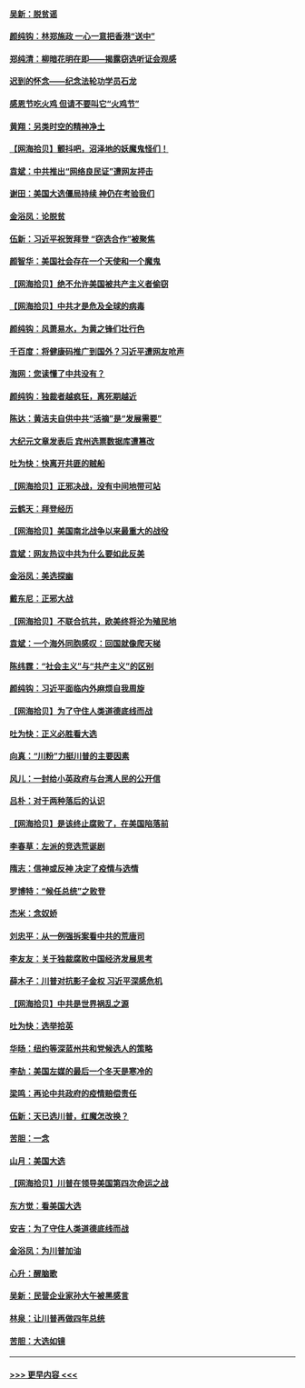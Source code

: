 #### [吴新：脱贫谣](../pages/nsc993/n12580839.md?t=11282351) 
#### [颜纯钩：林郑施政 一心一意把香港“送中”](../pages/nsc993/n12580805.md?t=11282351) 
#### [郑纯清：柳暗花明在即——揭露窃选听证会观感](../pages/nsc993/n12580795.md?t=11282351) 
#### [迟到的怀念——纪念法轮功学员石龙](../pages/nsc993/n12580245.md?t=11282351) 
#### [感恩节吃火鸡  但请不要叫它“火鸡节”](../pages/nsc993/n12580252.md?t=11282351) 
#### [黄翔：另类时空的精神净土](../pages/nsc993/n12578638.md?t=11282351) 
#### [【网海拾贝】颤抖吧，沼泽地的妖魔鬼怪们！](../pages/nsc993/n12578552.md?t=11282351) 
#### [袁斌：中共推出“网络良民证”遭网友抨击](../pages/nsc993/n12578511.md?t=11282351) 
#### [谢田：美国大选僵局持续 神仍在考验我们](../pages/nsc993/n12577432.md?t=11282351) 
#### [金浴凤：论脱贫](../pages/nsc993/n12576386.md?t=11282351) 
#### [伍新：习近平祝贺拜登 “窃选合作”被聚焦](../pages/nsc993/n12576358.md?t=11282351) 
#### [颜智华：美国社会存在一个天使和一个魔鬼](../pages/nsc993/n12574299.md?t=11282351) 
#### [【网海拾贝】绝不允许美国被共产主义者偷窃](../pages/nsc993/n12573396.md?t=11282351) 
#### [【网海拾贝】中共才是危及全球的病毒](../pages/nsc993/n12571204.md?t=11282351) 
#### [颜纯钩：风萧易水，为黄之锋们壮行色](../pages/nsc993/n12571487.md?t=11282351) 
#### [千百度：将健康码推广到国外？习近平遭网友呛声](../pages/nsc993/n12570808.md?t=11282351) 
#### [海网：您读懂了中共没有？](../pages/nsc993/n12570487.md?t=11282351) 
#### [颜纯钩：独裁者越疯狂，离死期越近](../pages/nsc993/n12569055.md?t=11282351) 
#### [陈达：黄洁夫自供中共“活摘”是“发展需要”](../pages/nsc993/n12568541.md?t=11282351) 
#### [大纪元文章发表后 宾州选票数据库遭篡改](../pages/nsc993/n12568105.md?t=11282351) 
#### [吐为快：快离开共匪的贼船](../pages/nsc993/n12568462.md?t=11282351) 
#### [【网海拾贝】正邪决战，没有中间地带可站](../pages/nsc993/n12568439.md?t=11282351) 
#### [云鹤天：拜登经历](../pages/nsc993/n12567294.md?t=11282351) 
#### [【网海拾贝】美国南北战争以来最重大的战役](../pages/nsc993/n12567247.md?t=11282351) 
#### [袁斌：网友热议中共为什么要如此反美](../pages/nsc993/n12567162.md?t=11282351) 
#### [金浴凤：美选探幽](../pages/nsc993/n12567147.md?t=11282351) 
#### [戴东尼：正邪大战](../pages/nsc993/n12567033.md?t=11282351) 
#### [【网海拾贝】不联合抗共，欧美终将沦为殖民地](../pages/nsc993/n12565068.md?t=11282351) 
#### [袁斌：一个海外同胞感叹：回国就像爬天梯](../pages/nsc993/n12564986.md?t=11282351) 
#### [陈纬霆：“社会主义”与“共产主义”的区别](../pages/nsc993/n12562417.md?t=11282351) 
#### [颜纯钩：习近平面临内外麻烦自我周旋](../pages/nsc993/n12563356.md?t=11282351) 
#### [【网海拾贝】为了守住人类道德底线而战](../pages/nsc993/n12562542.md?t=11282351) 
#### [吐为快：正义必胜看大选](../pages/nsc993/n12561967.md?t=11282351) 
#### [向真：“川粉”力挺川普的主要因素](../pages/nsc993/n12560774.md?t=11282351) 
#### [风儿：一封给小英政府与台湾人民的公开信](../pages/nsc993/n12560581.md?t=11282351) 
#### [吕朴：对于两种落后的认识](../pages/nsc993/n12560492.md?t=11282351) 
#### [【网海拾贝】是该终止腐败了，在美国陷落前](../pages/nsc993/n12559936.md?t=11282351) 
#### [李春草：左派的竞选荒诞剧](../pages/nsc993/n12558380.md?t=11282351) 
#### [隋志：信神或反神 决定了疫情与选情](../pages/nsc993/n12558255.md?t=11282351) 
#### [罗博特：“候任总统”之败登](../pages/nsc993/n12558189.md?t=11282351) 
#### [杰米：念奴娇](../pages/nsc993/n12558174.md?t=11282351) 
#### [刘忠平：从一例强拆案看中共的荒唐司](../pages/nsc993/n12558036.md?t=11282351) 
#### [李友友：关于独裁腐败中国经济发展思考](../pages/nsc993/n12558004.md?t=11282351) 
#### [薛木子：川普对抗影子金权 习近平深感危机](../pages/nsc993/n12557342.md?t=11282351) 
#### [【网海拾贝】中共是世界祸乱之源](../pages/nsc993/n12555353.md?t=11282351) 
#### [吐为快：选举拾英](../pages/nsc993/n12555041.md?t=11282351) 
#### [华旸：纽约等深蓝州共和党候选人的策略](../pages/nsc993/n12554309.md?t=11282351) 
#### [李劼：美国左媒的最后一个冬天是寒冷的](../pages/nsc993/n12552947.md?t=11282351) 
#### [梁鸣：再论中共政府的疫情赔偿责任](../pages/nsc993/n12553012.md?t=11282351) 
#### [伍新：天已选川普，红魔怎改换？](../pages/nsc993/n12552970.md?t=11282351) 
#### [苦胆：一念](../pages/nsc993/n12552957.md?t=11282351) 
#### [山月：美国大选](../pages/nsc993/n12552446.md?t=11282351) 
#### [【网海拾贝】川普在领导美国第四次命运之战](../pages/nsc993/n12551973.md?t=11282351) 
#### [东方觉：看美国大选](../pages/nsc993/n12551647.md?t=11282351) 
#### [安吉：为了守住人类道德底线而战](../pages/nsc993/n12551111.md?t=11282351) 
#### [金浴凤：为川普加油](../pages/nsc993/n12551085.md?t=11282351) 
#### [心升：醒脑歌](../pages/nsc993/n12550984.md?t=11282351) 
#### [吴新：民营企业家孙大午被黑感言](../pages/nsc993/n12550656.md?t=11282351) 
#### [林泉：让川普再做四年总统](../pages/nsc993/n12550640.md?t=11282351) 
#### [苦胆：大选如镜](../pages/nsc993/n12550630.md?t=11282351) 

----
#### [ >>> 更早内容 <<< ](../indexes/nsc993-earlier.md)
